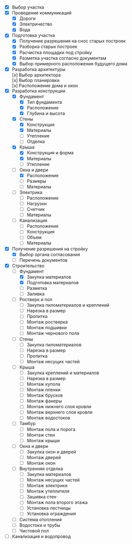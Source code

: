 ﻿- [x] Выбор участка  
- [x] Проведение коммуникаций  
	- [x] Дороги  
	- [x] Электричество  
	- [x] Вода  
- [x] Подготовка участка  
	- [x] Получение разрешения на снос старых построек  
	- [x] Разборка старых построек  
	- [x] Расчистка площадки под стройку  
	- [x] Разметка участка согласно документам  
	- [x] Выбор примерного расположения будущего дома  
- [x] Разработка архитектуры  
	[x] Выбор архитектора  
	[x] Выбор планировки  
	[x] Расположение дома и окон  
- [x] Разработка конструкции  
	- [x] Фундамент  
		- [x] Тип фундамента  
		- [x] Расположение 
		- [x] Глубина и высота  
	- [x] Стены  
		- [x] Конструкция  
		- [x] Материалы  
		- [ ] Утепление  
		- [ ] Отделка  
	- [x] Крыша  
		- [x] Конструкция и форма  
		- [x] Материалы  
		- [ ] Утепление  
	- [ ] Окна и двери  
		- [x] Расположение  
		- [ ] Размеры  
		- [ ] Материалы  
	- [ ] Электрика  
		- [ ] Расположение  
		- [ ] Нагрузки  
		- [ ] Счетчик  
		- [ ] Материалы  
	- [ ] Канализация  
		- [ ] Расположение  
		- [ ] Конструкция  
		- [ ] Объем  
		- [ ] Материалы  
- [x] Получение разрешения на стройку  
	- [x] Выбор органа согласования  
	- [ ] Перечень документов  
- [x] Строительство  
	- [ ] Фундамент  
		- [x] Закупка материалов  
		- [x] Подготовка материалов  
		- [ ] Разметка  
		- [ ] Заливка   
	- [ ] Ростверк и пол  
		- [ ] Закупка пиломатериалов и креплений  
		- [ ] Нарезка в размер  
		- [ ] Пропитка  
		- [ ] Монтаж ростверка  
		- [ ] Монтаж подшивки  
		- [ ] Монтаж чернового пола  
	- [ ] Стены  
		- [ ] Закупка пиломатериалов  
		- [ ] Нарезка в размер  
		- [ ] Пропитка  
		- [ ] Монтаж несущих частей  
	- [ ] Крыша  
		- [ ] Закупка креплений и материалов  
		- [ ] Нарезка в размер  
		- [ ] Монтаж купола  
		- [ ] Монтаж пленки  
		- [ ] Монтаж брусков  
		- [ ] Монтаж фанеры  
		- [ ] Монтаж нижнего слоя кровли  
		- [ ] Монтаж верхнего слоя кровли  
		- [ ] Монтаж водостоков  
	- [ ] Тамбур  
		- [ ] Монтаж пола и порога  
		- [ ] Монтаж стен  
		- [ ] Монтаж крыши  
	- [ ] Окна и двери  
		- [ ] Закупка окон и дверей  
		- [ ] Монтаж дверей  
		- [ ] Монтаж окон  
	- [ ] Внутренняя отделка  
		- [ ] Закупка материалов  
		- [ ] Монтаж несущих частей  
		- [ ] Монтаж электрики  
		- [ ] Монтаж утеплителя  
		- [ ] Зашивка стен  
		- [ ] Монтаж пола второго этажа  
		- [ ] Установка лестницы  
		- [ ] Установка ограждения  
	- [ ] Система отопления  
	- [ ] Водостоки и трубы  
	- [ ] Чистовой пол  
- [ ] Канализация и водопровод  
